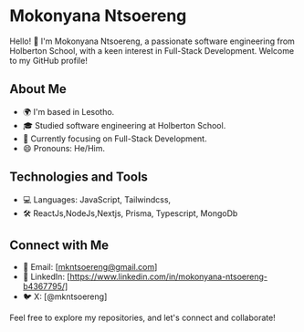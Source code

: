 # Mokonyana Ntsoereng

Hello! 👋 I'm Mokonyana Ntsoereng, a passionate software engineering from Holberton School, with a keen interest in Full-Stack Development. Welcome to my GitHub profile!

## About Me

- 🌍 I'm based in Lesotho.
- 🎓 Studied software engineering at Holberton School.
- 🌱 Currently focusing on Full-Stack Development.
- 😄 Pronouns: He/Him.

##  Technologies and Tools
- 💻 Languages: JavaScript, Tailwindcss,
- 🛠️ ReactJs,NodeJs,Nextjs, Prisma, Typescript, MongoDb

## Connect with Me

- 📧 Email: [mkntsoereng@gmail.com]
- 💼 LinkedIn: [https://www.linkedin.com/in/mokonyana-ntsoereng-b4367795/]
- 🐦 X: [@mkntsoereng]

Feel free to explore my repositories, and let's connect and collaborate!
